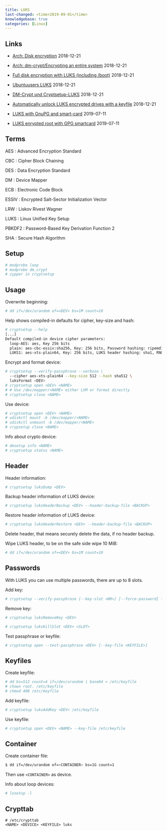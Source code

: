 ```yaml
---
title: LUKS
last-changed: <time>2019-09-01</time>
knowledgebase: true
categories: [Linux]
---
```

## Links

* [Arch: Disk encryption](https://wiki.archlinux.org/index.php/Disk_encryption) <time>2018-12-21</time>
* [Arch: dm-crypt/Encrypting an entire system](https://wiki.archlinux.org/index.php/Dm-crypt/Encrypting_an_entire_system) <time>2018-12-21</time>
* [Full disk encryption with LUKS (including /boot)](http://www.pavelkogan.com/2014/05/23/luks-full-disk-encryption) <time>2018-12-21</time>
* [Ubuntuusers LUKS](https://wiki.ubuntuusers.de/LUKS) <time>2018-12-21</time>
* [DM-Crypt und Cryptsetup-LUKS](http://www.linux-magazin.de/Ausgaben/2005/08/Geheime-Niederschrift) <time>2018-12-21</time>
* [Automatically unlock LUKS encrypted drives with a keyfile](https://www.howtoforge.com/automatically-unlock-luks-encrypted-drives-with-a-keyfile) <time>2018-12-21</time>

* [LUKS with GnuPG and smart-card](https://wiki.majic.rs/Openpgp/protecting_luks_decryption_key_in_debian_jessie_us>) <time>2019-07-11</time>
* [LUKS enrypted root with GPG smartcard](https://blog.fugoes.xyz/2018/11/16/LUKS-Encrypted-Root-with-GPG-Smartcard.html) <time>2019-07-11</time>

## Terms

AES
: Advanced Encryption Standard

CBC
: Cipher Block Chaining

DES
: Data Encryption Standard

DM
: Device Mapper

ECB
: Electronic Code Block

ESSIV
: Encrypted Salt-Sector Initialization Vector

LRW
: Liskov Rivest Wagner

LUKS
: Linux Unified Key Setup

PBKDF2
: Password-Based Key Derivation Function 2

SHA
: Secure Hash Algorithm

## Setup

``` sh
# modprobe loop
# modprobe dm_crypt
# zypper in cryptsetup
```

## Usage

Overwrite beginning:

``` sh
# dd if=/dev/urandom of=<DEV> bs=1M count=10
```

Help shows compiled-in defaults for cipher, key-size and hash:

``` sh
# cryptsetup --help
[...]
Default compiled-in device cipher parameters:
  loop-AES: aes, Key 256 bits
  plain: aes-cbc-essiv:sha256, Key: 256 bits, Password hashing: ripemd160
  LUKS1: aes-xts-plain64, Key: 256 bits, LUKS header hashing: sha1, RNG: /dev/urandom
```

Encrypt and format device:

``` sh
# cryptsetup --verify-passphrase --verbose \
  --cipher aes-xts-plain64 --key-size 512 --hash sha512 \
  luksFormat <DEV>
# cryptsetup open <DEV> <NAME>
# # Use /dev/mapper/<NAME> either LVM or format directly
# cryptsetup close <NAME>
```

Use device:

``` sh
# cryptsetup open <DEV> <NAME>
# udiskctl mount -b /dev/mapper/<NAME>
# udiskctl unmount -b /dev/mapper/<NAME>
# crypsetup close <NAME>
```

Info about crypto device:

``` sh
# dmsetup info <NAME>
# cryptsetup status <NAME>
```

## Header

Header information:

``` sh
# cryptsetup luksDump <DEV>
```

Backup header information of LUKS device:

``` sh
# cryptsetup luksHeaderBackup <DEV> --header-backup-file <BACKUP>
```

Restore header information of LUKS device:

``` sh
# cryptsetup luksHeaderRestore <DEV> --header-backup-file <BACKUP>
```

Delete header, that means securely delete the data, if no header backup.

Wipe LUKS header, to be on the safe side wipe 10 MiB:

``` sh
# dd if=/dev/urandom of=<DEV> bs=1M count=10
```

## Passwords

With LUKS you can use multiple passwords, there are up to 8 slots.

Add key:

``` sh
# cryptsetup --verify-passphrase [--key-slot <NR>] [--force-password] luksAddKey <DEV>
```

Remove key:

``` sh
# cryptsetup luksRemoveKey <DEV>
```

``` sh
# cryptsetup luksKillSlot <DEV> <SLOT>
```

Test passphrase or keyfile:

``` sh
# cryptsetup open --test-passphrase <DEV> [--key-file <KEYFILE>]
```

## Keyfiles

Create keyfile:

``` sh
# dd bs=512 count=4 if=/dev/urandom | base64 > /etc/keyfile
# chown root. /etc/keyfile
# chmod 400 /etc/keyfile
```

Add keyfile:

``` sh
# cryptsetup luksAddKey <DEV> /etc/keyfile
```

Use keyfile:

``` sh
# cryptsetup open <DEV> <NAME> --key-file /etc/keyfile
```

## Container

Create container file:

``` sh
$ dd if=/dev/urandom of=<CONTAINER> bs=1G count=1
```

Then use `<CONTAINER>` as device.

Info about loop devices:

``` sh
# losetup -l
```

## Crypttab

``` text
# /etc/crypttab
<NAME> <DEVICE> <KEYFILE> luks
```
